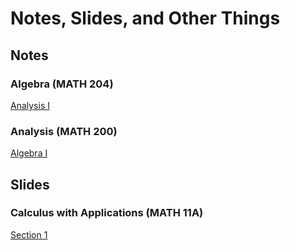 # Notes, Slides, and Other Things
## Notes
### Algebra (MATH 204)
[Analysis I](/notes/analysis_i.pdf)
### Analysis (MATH 200)
[Algebra I](/notes/algebra_i.pdf)
## Slides
### Calculus with Applications (MATH 11A)
[Section 1](/slides/11A/section1.pdf)

